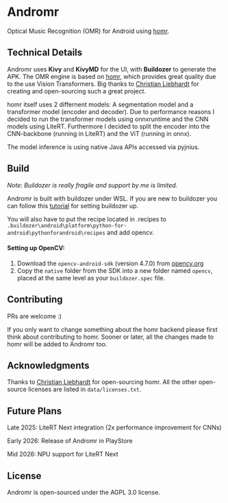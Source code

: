 # Andromr

Optical Music Recognition (OMR) for Android using [homr](https://github.com/liebharc/homr).

## Technical Details
Andromr uses **Kivy** and **KivyMD** for the UI, with **Buildozer** to generate the APK. The OMR engine is based on [homr](https://github.com/liebharc/homr), which provides great quality due to the use Vision Transformers. Big thanks to [Christian Liebhardt](https://github.com/liebharc) for creating and open-sourcing such a great project.

homr itself uses 2 differnent models: A segmentation model and a transformer model (encoder and decoder).
Due to performance reasons I decided to run the transformer models using onnxruntime and the CNN models using LiteRT.
Furthermore I decided to split the encoder into the CNN-backbone (running in LiteRT) and the ViT (running in onnx).

The model inference is using native Java APIs accessed via pyjnius.

## Build
*Note: Buildozer is really fragile and support by me is limited.*

Andromr is built with buildozer under WSL. If you are new to buildozer you can follow this [tutorial](https://www.youtube.com/watch?v=pzsvN3fuBA0) for setting buildozer up.

You will also have to put the recipe located in .recipes to `.buildozer\android\platform\python-for-android\pythonforandroid\recipes` and add opencv.

#### Setting up OpenCV:
1.  Download the `opencv-android-sdk` (version 4.7.0) from [opencv.org](https://opencv.org/)
3.  Copy the `native` folder from the SDK into a new folder named `opencv`, placed at the same level as your `buildozer.spec` file.

## Contributing
PRs are welcome :)

If you only want to change something about the homr backend please first think about contributing to homr. Sooner or later, all the changes made to homr will be added to Andromr too.

## Acknowledgments
Thanks to [Christian Liebhardt](https://github.com/liebharc) for open-sourcing homr.
All the other open-source licenses are listed in `data/licenses.txt`.

## Future Plans
Late 2025: LiteRT Next integration (2x performance improvement for CNNs)

Early 2026: Release of Andromr in PlayStore

Mid 2026: NPU support for LiteRT Next

## License
Andromr is open-sourced under the AGPL 3.0 license.

